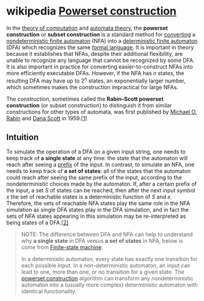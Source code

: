 # wikipedia [Powerset construction](https://en.wikipedia.org/wiki/Powerset_construction)

In the [theory of computation](https://en.wikipedia.org/wiki/Theory_of_computation) and [automata theory](https://en.wikipedia.org/wiki/Automata_theory), the **powerset construction** or **subset construction** is a standard method for [converting](https://en.wikipedia.org/wiki/Automata_construction) a [nondeterministic finite automaton](https://en.wikipedia.org/wiki/Nondeterministic_finite_automaton) (NFA) into a [deterministic finite automaton](https://en.wikipedia.org/wiki/Deterministic_finite_automaton) (DFA) which recognizes the same [formal language](https://en.wikipedia.org/wiki/Formal_language). It is important in theory because it establishes that NFAs, despite their additional flexibility, are unable to recognize any language that cannot be recognized by some DFA. It is also important in practice for converting easier-to-construct NFAs into more efficiently executable DFAs. However, if the NFA has *n* states, the resulting DFA may have up to $2^n$ states, an exponentially larger number, which sometimes makes the construction impractical for large NFAs.

The construction, sometimes called the **Rabin–Scott powerset construction** (or subset construction) to distinguish it from similar constructions for other types of automata, was first published by [Michael O. Rabin](https://en.wikipedia.org/wiki/Michael_O._Rabin) and [Dana Scott](https://en.wikipedia.org/wiki/Dana_Scott) in 1959.[[1\]](https://en.wikipedia.org/wiki/Powerset_construction#cite_note-1)

## Intuition

To simulate the operation of a DFA on a given input string, one needs to keep track of **a single state** at any time: the state that the automaton will reach after seeing a [prefix](https://en.wikipedia.org/wiki/Substring#Prefix) of the input. In contrast, to simulate an NFA, one needs to keep track of **a set of states**: all of the states that the automaton could reach after seeing the same prefix of the input, according to the nondeterministic choices made by the automaton. If, after a certain prefix of the input, a set *S* of states can be reached, then after the next input symbol *x* the set of reachable states is a deterministic function of *S* and *x*. Therefore, the sets of reachable NFA states play the same role in the NFA simulation as single DFA states play in the DFA simulation, and in fact the sets of NFA states appearing in this simulation may be re-interpreted as being states of a DFA.[[2\]](https://en.wikipedia.org/wiki/Powerset_construction#cite_note-sipser-2)

> NOTE: The difference between DFA and NFA can help to understand why **a single state** in DFA versus **a set of states** in NFA,  below is come from [Finite-state machine](https://en.wikipedia.org/wiki/Finite-state_machine#Determinism):
>
> In a deterministic automaton, every state has exactly one transition for each possible input. In a non-deterministic automaton, an input can lead to one, more than one, or no transition for a given state. The [powerset construction](https://en.wikipedia.org/wiki/Powerset_construction) algorithm can transform any nondeterministic automaton into a (usually more complex) deterministic automaton with identical functionality.

